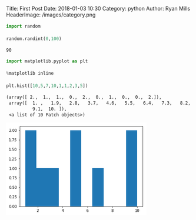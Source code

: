 Title: First Post
Date: 2018-01-03 10:30
Category: python
Author: Ryan Mills
HeaderImage: /images/category.png


```python
import random

random.randint(0,100)
```




    90




```python
import matplotlib.pyplot as plt

%matplotlib inline

plt.hist([10,5,7,10,1,1,2,3,5])
```




    (array([ 2.,  1.,  1.,  0.,  2.,  0.,  1.,  0.,  0.,  2.]),
     array([  1. ,   1.9,   2.8,   3.7,   4.6,   5.5,   6.4,   7.3,   8.2,
              9.1,  10. ]),
     <a list of 10 Patch objects>)




![png](images/firstpost_2_1.png)

